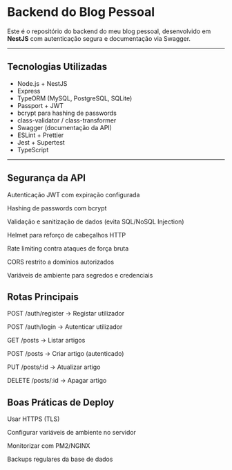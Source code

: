 # Backend do Blog Pessoal

Este é o repositório do backend do meu blog pessoal, desenvolvido em **NestJS** com autenticação segura e documentação via Swagger.

---

## Tecnologias Utilizadas
- Node.js + NestJS  
- Express  
- TypeORM (MySQL, PostgreSQL, SQLite)  
- Passport + JWT  
- bcrypt para hashing de passwords  
- class-validator / class-transformer  
- Swagger (documentação da API)  
- ESLint + Prettier  
- Jest + Supertest  
- TypeScript  

---

## Segurança da API

Autenticação JWT com expiração configurada

Hashing de passwords com bcrypt

Validação e sanitização de dados (evita SQL/NoSQL Injection)

Helmet para reforço de cabeçalhos HTTP

Rate limiting contra ataques de força bruta

CORS restrito a domínios autorizados

Variáveis de ambiente para segredos e credenciais

## Rotas Principais

POST /auth/register → Registar utilizador

POST /auth/login → Autenticar utilizador

GET /posts → Listar artigos

POST /posts → Criar artigo (autenticado)

PUT /posts/:id → Atualizar artigo

DELETE /posts/:id → Apagar artigo

## Boas Práticas de Deploy

Usar HTTPS (TLS)

Configurar variáveis de ambiente no servidor

Monitorizar com PM2/NGINX

Backups regulares da base de dados
